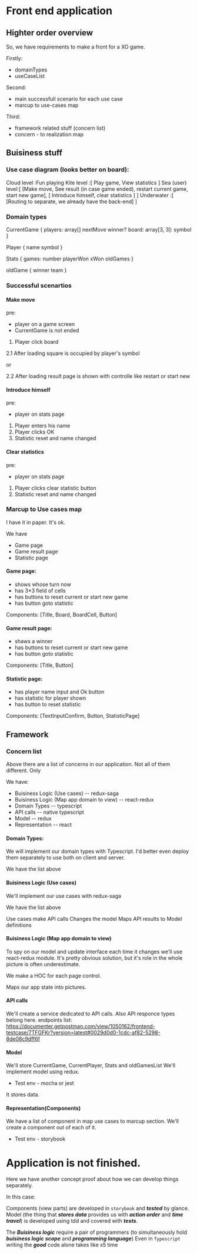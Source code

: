 # Front end application

## Highter order overview

So, we have requirements to make a front for a XO game.

Firstly:

- domainTypes
- useCaseList

Second:

- main successfull scenario for each use case
- marcup to use-cases map

Third:

- framework related stuff (concern list)
- concern - to realization map

## Buisiness stuff

### Use case diagram (looks better on board):

Cloud level     :Fun playing
Kite level      :[ Play game, View statistics ]
Sea (user) level:[ [Make move, See result (in case game ended), restart current game, start new game], [ Introduce himself, clear statistics ] ]
Underwater      :[ [Routing to separate, we already have the back-end] ]

### Domain types

CurrentGame {
  players: array[]
  nextMove
  winner?
  board: array[3, 3]: symbol
}

Player {
  name
  symbol
}

Stats {
  games: number
  playerWon
  xWon
  oldGames
}

oldGame {
  winner
  team
}

### Successful scenartios

#### Make move

pre: 
- player on a game screen
- CurrentGame is not ended

1. Player click board

2.1 After loading square is occupied by player's symbol

or

2.2 After loading result page is shown with controlle like restart or start new

#### Introduce himself

pre:
- player on stats page

1. Player enters his name
2. Player clicks OK
3. Statistic reset and name changed

#### Clear statistics

pre:
- player on stats page

1. Player clicks clear statistic button
2. Statistic reset and name changed

### Marcup to Use cases map

I have it in paper. It's ok.

We have
- Game page
- Game result page
- Statistic page

#### Game page:

- shows whose turn now
- has 3*3 field of cells
- has buttons to reset current or start new game
- has button goto statistic

Components: [Title, Board, BoardCell, Button]

#### Game result page:

- shaws a winner
- has buttons to reset current or start new game
- has button goto statistic

Components: [Title, Button]


#### Statistic page:

- has player name input and Ok button
- has statistic for player shown
- has button to reset statistic

Components: [TextInputConfirm, Button, StatisticPage]

## Framework

### Concern list

Above there are a list of concerns in our application. Not all of them different.
Only 

We have:

- Buisiness Logic (Use cases) -- redux-saga
- Buisiness Logic (Map app domain to view) -- react-redux
- Domain Types -- typescript
- API calls -- native typescript
- Model -- redux
- Representation -- react

#### Domain Types:

We will implement our domain types with Typescript. I'd better even deploy them separately to use both on client and server.

We have the list above

#### Buisiness Logic (Use cases)

We'll implement our use cases with redux-saga

We have the list above

Use cases make API calls
Changes the model
Maps API results to Model definitions

#### Buisiness Logic (Map app domain to view)

To spy on our model and update interface each time it changes we'll use react-redux module. It's pretty obvious solution, but it's role in the whole picture is often underestimate.

We make a HOC for each page control.

Maps our app state into pictures.

#### API calls

We'll create a service dedicated to API calls. Also API responce types belong here.
endpoints list: https://documenter.getpostman.com/view/1050162/frontend-testcase/7TFGFKr?version=latest#0029d0d0-1cdc-af82-5298-8de08c9dff6f

#### Model

We'll store CurrentGame, CurrentPlayer, Stats and oldGamesList
We'll implement model using redux.
* Test env - mocha or jest

It stores data.

#### Representation(Components)

We have a list of component in map use cases to marcup section.
We'll create a component out of each of it.

* Test env - storybook

# Application is not finished.

Here we have another concept proof about how we can develop things separately.

In this case:

Components (view parts) are developed in ```storybook``` and ***tested*** by glance.
Model (the thing that ***stores data*** provides us with ***action order*** and ***time travel***) is developed using tdd and covered with ***tests***.

The ***Buisiness logic*** require a pair of programmers (to simultaneously hold ***buisiness logic*** ***scope*** and ***programming language***)
Even in ```Typescript``` writing the ***good*** code alone takes like x5 time
